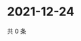 # 2021-12-24

共 0 条

<!-- BEGIN WEIBO -->
<!-- 最后更新时间 Fri Dec 24 2021 21:18:01 GMT+0800 (China Standard Time) -->

<!-- END WEIBO -->
